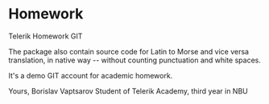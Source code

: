 Homework
========

Telerik Homework GIT

The package also contain source code for Latin to Morse and vice versa translation, in native way -- without counting punctuation and white spaces.

It's a demo GIT account for academic homework.

Yours,
Borislav Vaptsarov
Student of Telerik Academy, third year in NBU
